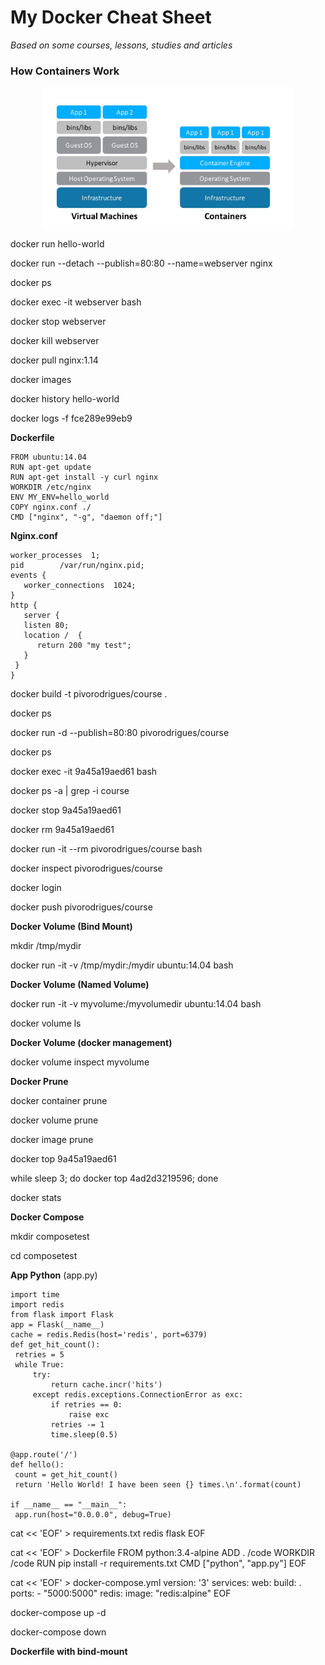 # My Docker Cheat Sheet

*Based on some courses, lessons, studies and articles*

### How Containers Work

<p align="center"><img src="images/docker-container.jpeg" width="400px"></p>

docker run hello-world

docker run --detach --publish=80:80 --name=webserver nginx

docker ps

docker exec -it webserver bash

docker stop webserver

docker kill webserver

docker pull nginx:1.14

docker images

docker history hello-world

docker logs -f fce289e99eb9

**Dockerfile**

```
FROM ubuntu:14.04
RUN apt-get update
RUN apt-get install -y curl nginx
WORKDIR /etc/nginx
ENV MY_ENV=hello_world
COPY nginx.conf ./
CMD ["nginx", "-g", "daemon off;"]
```

**Nginx.conf**

```
worker_processes  1;
pid        /var/run/nginx.pid;
events {
   worker_connections  1024;
}
http {
   server {
   listen 80;
   location /  {
      return 200 "my test";
   }
 }
}
```

docker build -t pivorodrigues/course .

docker ps

docker run -d --publish=80:80 pivorodrigues/course

docker ps

docker exec -it 9a45a19aed61 bash

docker ps -a | grep -i course

docker stop 9a45a19aed61

docker rm 9a45a19aed61

docker run -it --rm pivorodrigues/course bash

docker inspect pivorodrigues/course

docker login

docker push pivorodrigues/course


**Docker Volume (Bind Mount)**

mkdir /tmp/mydir

docker run -it -v /tmp/mydir:/mydir ubuntu:14.04 bash


**Docker Volume (Named Volume)**

docker run -it -v myvolume:/myvolumedir ubuntu:14.04 bash

docker volume ls


**Docker Volume (docker management)**

docker volume inspect myvolume


**Docker Prune**

docker container prune

docker volume prune

docker image prune


docker top 9a45a19aed61

while sleep 3; do docker top 4ad2d3219596; done

docker stats


**Docker Compose**

mkdir composetest

cd composetest


**App Python** (app.py)

```
import time
import redis
from flask import Flask
app = Flask(__name__)
cache = redis.Redis(host='redis', port=6379)
def get_hit_count():
 retries = 5
 while True:
     try:
         return cache.incr('hits')
     except redis.exceptions.ConnectionError as exc:
         if retries == 0:
             raise exc
         retries -= 1
         time.sleep(0.5)

@app.route('/')
def hello():
 count = get_hit_count()
 return 'Hello World! I have been seen {} times.\n'.format(count)

if __name__ == "__main__":
 app.run(host="0.0.0.0", debug=True)
```

cat << 'EOF' > requirements.txt
redis
flask
EOF

cat << 'EOF' > Dockerfile
FROM python:3.4-alpine
ADD . /code
WORKDIR /code
RUN pip install -r requirements.txt
CMD ["python", "app.py"]
EOF

cat << 'EOF' > docker-compose.yml
version: '3'
services:
 web:
   build: .
   ports:
    - "5000:5000"
 redis:
   image: "redis:alpine"
EOF

docker-compose up -d

docker-compose down

**Dockerfile with bind-mount**
